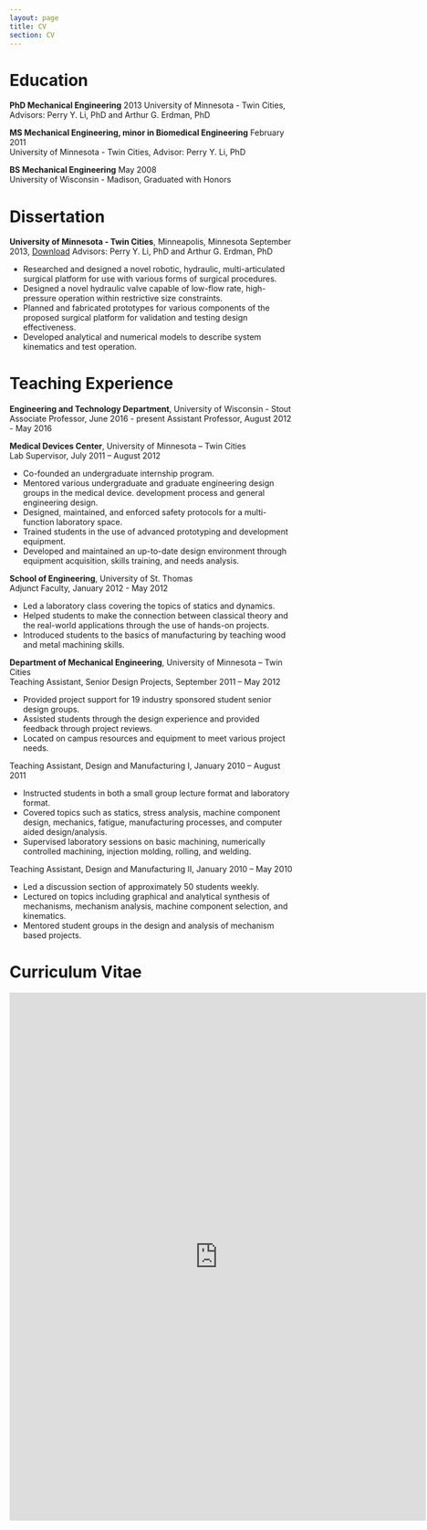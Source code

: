 ```yaml
---
layout: page
title: CV
section: CV
---
```


<h1>Education</h1>
<b>PhD Mechanical Engineering</b> 2013  
University of Minnesota - Twin Cities, Advisors: Perry Y. Li, PhD and Arthur G. Erdman, PhD

<b>MS Mechanical Engineering, minor in Biomedical Engineering</b> February 2011  
University of Minnesota - Twin Cities, Advisor: Perry Y. Li, PhD

<b>BS Mechanical Engineering</b> May 2008  
University of Wisconsin - Madison, Graduated with Honors  
<h1>Dissertation</h1>  
<b>University of Minnesota - Twin Cities</b>, Minneapolis, Minnesota  
September 2013, <a href="https://s3.amazonaws.com/drb_website_storage/devinberg.com/DevinBerg_dissertation2013s.pdf">Download</a>  
Advisors: Perry Y. Li, PhD and Arthur G. Erdman, PhD  
<ul>
	<li>Researched and designed a novel robotic, hydraulic, multi-articulated surgical platform for use with various forms of surgical procedures.</li>
	<li>Designed a novel hydraulic valve capable of low-flow rate, high-pressure operation within restrictive size constraints.</li>
	<li>Planned and fabricated prototypes for various components of the proposed surgical platform for validation and testing design effectiveness.</li>
	<li>Developed analytical and numerical models to describe system kinematics and test operation.</li>
</ul>

<h1>Teaching Experience</h1>  
<b>Engineering and Technology Department</b>, University of Wisconsin - Stout  
Associate Professor, June 2016 - present  
Assistant Professor, August 2012 - May 2016  

<b>Medical Devices Center</b>, University of Minnesota – Twin Cities  
Lab Supervisor, July 2011 – August 2012  
<ul>
	<li>Co-founded an undergraduate internship program.</li>
	<li>Mentored various undergraduate and graduate engineering design groups in the medical device. development process and general engineering design.</li>
	<li>Designed, maintained, and enforced safety protocols for a multi-function laboratory space.</li>
	<li>Trained students in the use of advanced prototyping and development equipment.</li>
	<li>Developed and maintained an up-to-date design environment through equipment acquisition, skills training, and needs analysis.</li>
</ul>

<b>School of Engineering</b>, University of St. Thomas  
Adjunct Faculty, January 2012 - May 2012  
<ul>
	<li>Led a laboratory class covering the topics of statics and dynamics.</li>
	<li>Helped students to make the connection between classical theory and the real-world applications through the use of hands-on projects.</li>
	<li>Introduced students to the basics of manufacturing by teaching wood and metal machining skills.</li>
</ul>

<b>Department of Mechanical Engineering</b>, University of Minnesota – Twin Cities  
Teaching Assistant, Senior Design Projects, September 2011 – May 2012  
<ul>
	<li>Provided project support for 19 industry sponsored student senior design groups.</li>
	<li>Assisted students through the design experience and provided feedback through project reviews.</li>
	<li>Located on campus resources and equipment to meet various project needs.</li>
</ul>

Teaching Assistant, Design and Manufacturing I, January 2010 – August 2011  
<ul>
	<li>Instructed students in both a small group lecture format and laboratory format.</li>
	<li>Covered topics such as statics, stress analysis, machine component design, mechanics, fatigue, manufacturing processes, and computer aided design/analysis.</li>
	<li>Supervised laboratory sessions on basic machining, numerically controlled machining, injection molding, rolling, and welding.</li>
</ul>

Teaching Assistant, Design and Manufacturing II, January 2010 – May 2010  
<ul>
	<li>Led a discussion section of approximately 50 students weekly.</li>
	<li>Lectured on topics including graphical and analytical synthesis of mechanisms, mechanism analysis, machine component selection, and kinematics.</li>
	<li>Mentored student groups in the design and analysis of mechanism based projects.</li>
</ul>

<h1>Curriculum Vitae</h1>
<iframe style="width: 730px; height: 925px;" src="http://docs.google.com/gview?url=https://github.com/devinberg/CV/raw/master/Berg-CV_public.pdf&amp;embedded=true" frameborder="0"></iframe>